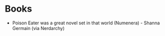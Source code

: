# Books

* Poison Eater was a great novel set in that world (Numenera) - Shanna Germain (via Nerdarchy)
